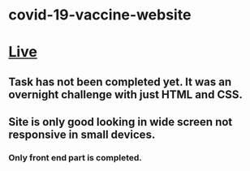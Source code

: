 # covid-19-vaccine-website

# [Live](https://0zr7cfqfmwk1zfncafdgig-on.drv.tw/Websites/www.surokkha-website.com/html/home.html)

## Task has not been completed yet. It was an overnight challenge with just HTML and CSS.

## Site is only good looking in wide screen not responsive in small devices.

### Only front end part is completed.
